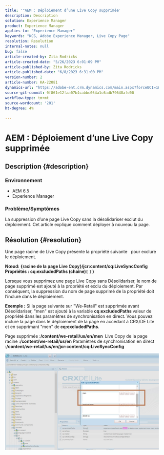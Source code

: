 ```yaml
---
title: '"AEM : Déploiement d’une Live Copy supprimée'
description: Description
solution: Experience Manager
product: Experience Manager
applies-to: "Experience Manager"
keywords: "KCS, Adobe Experience Manager, Live Copy Page"
resolution: Resolution
internal-notes: null
bug: false
article-created-by: Zita Rodricks
article-created-date: "5/26/2023 6:01:09 PM"
article-published-by: Zita Rodricks
article-published-date: "6/8/2023 6:31:00 PM"
version-number: 2
article-number: KA-22081
dynamics-url: "https://adobe-ent.crm.dynamics.com/main.aspx?forceUCI=1&pagetype=entityrecord&etn=knowledgearticle&id=26052845-effb-ed11-8849-6045bd0063aa"
source-git-commit: 0f861e12faa07b4cabbc054a1c6adb79648afd00
workflow-type: tm+mt
source-wordcount: '201'
ht-degree: 4%

---
```


# AEM : Déploiement d’une Live Copy supprimée

## Description {#description}


### <b>Environnement</b>

- AEM 6.5
- Experience Manager


### <b>Problème/Symptômes</b>

La suppression d’une page Live Copy sans la désolidariser exclut du déploiement. Cet article explique comment déployer à nouveau la page.


## Résolution {#resolution}


Une page racine de Live Copy présente la propriété suivante &#x200B; &#x200B; pour exclure le déploiement.

<b>Nœud:</b> <b>{racine de la page Live Copy}/jcr:content/cq:LiveSyncConfig Propriétés : cq:excludedPaths (chaîne)`[` `]` )</b>

Lorsque vous supprimez une page Live Copy sans Désolidariser, le nom de page supprimé est ajouté à la propriété et exclu du déploiement.
Par conséquent, la suppression du nom de page supprimé de la propriété doit l’inclure dans le déploiement.

<b>Exemple :</b>
Si la page suivante sur &quot;We-Retail&quot; est supprimée avant Désolidariser, &quot;men&quot; est ajouté à la variable <b>cq:excludedPaths </b>valeur de propriété dans les paramètres de synchronisation en direct.
Vous pouvez inclure la page dans le déploiement de la page en accédant à CRX/DE Lite et en supprimant &quot;men&quot; de<b> cq:excludedPaths.</b>

Page supprimée :<b>/content/we-retail/us/en/men </b>
Live Copy de la page racine :<b>/content/we-retail/us/en</b>
Paramètres de synchronisation en direct :<b>/content/we-retail/us/en/jcr:content/cq:LiveSyncConfig</b>

![](assets/a7eb936c-03f6-ed11-8848-6045bd006295.png)
